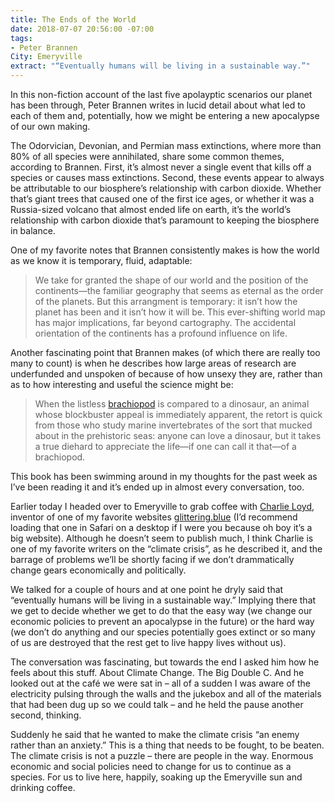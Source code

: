```yaml
---
title: The Ends of the World
date: 2018-07-07 20:56:00 -07:00
tags:
- Peter Brannen
City: Emeryville
extract: "“Eventually humans will be living in a sustainable way.”"
---
```


In this non-fiction account of the last five apolayptic scenarios our planet has been through, Peter Brannen writes in lucid detail about what led to each of them and, potentially, how we might be entering a new apocalypse of our own making.

The Odorvician, Devonian, and Permian mass extinctions, where more than 80% of all species were annihilated, share some common themes, according to Brannen. First, it’s almost never a single event that kills off a species or causes mass extinctions. Second, these events appear to always be attributable to our biosphere’s relationship with carbon dioxide. Whether that’s giant trees that caused one of the first ice ages, or whether it was a Russia-sized volcano that almost ended life on earth, it’s the world’s relationship with carbon dioxide that’s paramount to keeping the biosphere in balance.

One of my favorite notes that Brannen consistently makes is how the world as we know it is temporary, fluid, adaptable:

> We take for granted the shape of our world and the position of the continents—the familiar geography that seems as eternal as the order of the planets. But this arrangment is temporary: it isn’t how the planet has been and it isn’t how it will be. This ever-shifting world map has major implications, far beyond cartography. The accidental orientation of the continents has a profound influence on life.

Another fascinating point that Brannen makes (of which there are really too many to count) is when he describes how large areas of research are underfunded and unspoken of because of how unsexy they are, rather than as to how interesting and useful the science might be:

> When the listless [brachiopod](https://en.wikipedia.org/wiki/Brachiopod) is compared to a dinosaur, an animal whose blockbuster appeal is immediately apparent, the retort is quick from those who study marine invertebrates of the sort that mucked about in the prehistoric seas: anyone can love a dinosaur, but it takes a true diehard to appreciate the life—if one can call it that—of a brachiopod.

This book has been swimming around in my thoughts for the past week as I’ve been reading it and it’s ended up in almost every conversation, too. 

Earlier today I headed over to Emeryville to grab coffee with [Charlie Loyd](https://twitter.com/vruba), inventor of one of my favorite websites [glittering.blue](http://glittering.blue/) (I’d recommend loading that one in Safari on a desktop if I were you because oh boy it’s a big website). Although he doesn’t seem to publish much, I think Charlie is one of my favorite writers on the “climate crisis”, as he described it, and the barrage of problems we’ll be shortly facing if we don’t drammatically change gears economically and politically. 

We talked for a couple of hours and at one point he dryly said that “eventually humans will be living in a sustainable way.” Implying there that we get to decide whether we get to do that the easy way (we change our economic policies to prevent an apocalypse in the future) or the hard way (we don’t do anything and our species potentially goes extinct or so many of us are destroyed that the rest get to live happy lives without us).

The conversation was fascinating, but towards the end I asked him how he feels about this stuff. About Climate Change. The Big Double C. And he looked out at the café we were sat in – all of a sudden I was aware of the electricity pulsing through the walls and the jukebox and all of the materials that had been dug up so we could talk – and he held the pause another second, thinking. 

Suddenly he said that he wanted to make the climate crisis “an enemy rather than an anxiety.” This is a thing that needs to be fought, to be beaten. The climate crisis is not a puzzle – there are people in the way. Enormous economic and social policies need to change for us to continue as a species. For us to live here, happily, soaking up the Emeryville sun and drinking coffee. 
